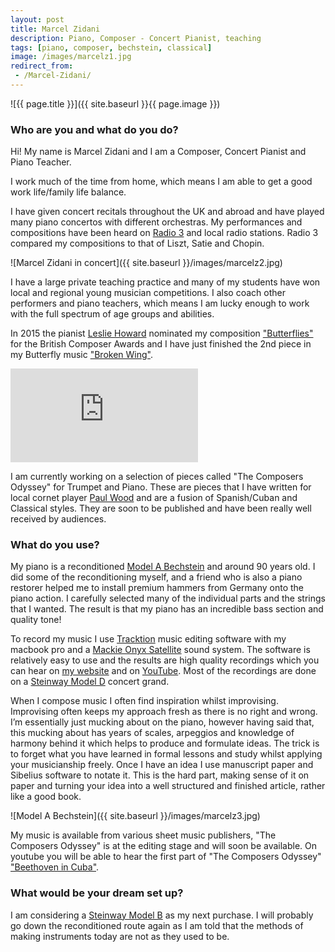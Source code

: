 ```yaml
---
layout: post
title: Marcel Zidani
description: Piano, Composer - Concert Pianist, teaching
tags: [piano, composer, bechstein, classical]
image: /images/marcelz1.jpg
redirect_from:
 - /Marcel-Zidani/
---
```


![{{ page.title }}]({{ site.baseurl }}{{ page.image }})

### Who are you and what do you do? 

Hi! My name is Marcel Zidani and I am a Composer, Concert Pianist and Piano Teacher.

I work much of the time from home, which means I am able to get a good work life/family life balance.
 
I have given concert recitals throughout the UK and abroad and have played many piano concertos with different orchestras. My performances and compositions have been heard on [Radio 3](http://www.bbc.co.uk/radio3) and local radio stations. Radio 3 compared my compositions to that of Liszt, Satie and Chopin. 

![Marcel Zidani in concert]({{ site.baseurl }}/images/marcelz2.jpg) 

I have a large private teaching practice and many of my students have won local and regional young musician competitions. I also coach other performers and piano teachers, which means I am lucky enough to work with the full spectrum of age groups and abilities.

In 2015 the pianist [Leslie Howard](http://www.leslie-howard.com/) nominated my composition ["Butterflies"](https://www.youtube.com/watch?v=504SS8a3VEs) for the British Composer Awards and I have just finished the 2nd piece in my Butterfly music ["Broken Wing"](https://www.youtube.com/watch?v=fuL7cyIHJSA).

<p><div class='embed-container'><iframe src="https://www.youtube.com/embed/504SS8a3VEs?rel=0&amp;showinfo=0" frameborder="0" allowfullscreen></iframe></div></p>

I am currently working on a selection of pieces called "The Composers Odyssey" for Trumpet and Piano. These are pieces that I have written for local cornet player [Paul Wood](https://www.youtube.com/watch?v=8xTvYAet1Hw) and are a fusion of Spanish/Cuban and Classical styles. They are soon to be published and have been really well received by audiences.

### What do you use?

My piano is a reconditioned [Model A Bechstein](http://bechstein.com/en/upright-and-grand-pianos/c-bechstein.html) and around 90 years old. I did some of the reconditioning myself, and a friend who is also a piano restorer helped me to install premium hammers from Germany onto the piano action. I carefully selected many of the individual parts and the strings that I wanted. The result is that my piano has an incredible bass section and quality tone!

To record my music I use [Tracktion](https://www.tracktion.com/) music editing software with my macbook pro and a [Mackie Onyx Satellite](http://www.musiciansfriend.com/pro-audio/mackie-onyx-satellite-recording-interface) sound system. The software is relatively easy to use and the results are high quality recordings which you can hear on [my website](http://www.marcelzidani.com/) and on [YouTube](https://www.youtube.com/user/hughjengine100/videos?shelf_id=0&view=0&sort=dd). Most of the recordings are done on a [Steinway Model D](http://www.steinway.com/pianos/steinway/grand/model-d/) concert grand.

When I compose music I often find inspiration whilst improvising. Improvising often keeps my approach fresh as there is no right and wrong. I’m essentially just mucking about on the piano, however having said that, this mucking about has years of scales, arpeggios and knowledge of harmony behind it which helps to produce and formulate ideas. The trick is to forget what you have learned in formal lessons and study whilst applying your musicianship freely. Once I have an idea I use manuscript paper and Sibelius software to notate it. This is the hard part, making sense of it on paper and turning your idea into a well structured and finished article, rather like a good book. 

![Model A Bechstein]({{ site.baseurl }}/images/marcelz3.jpg)

My music is available from various sheet music publishers, "The Composers Odyssey" is at the editing stage and will soon be available. On youtube you will be able to hear the first part of "The Composers Odyssey" ["Beethoven in Cuba"](https://www.youtube.com/watch?v=KBCpMTzhTcI).

### What would be your dream set up?

I am considering a [Steinway Model B](http://www.steinway.com/pianos/steinway/grand/model-b) as my next purchase. I will probably go down the reconditioned route again as I am told that the methods of making instruments today are not as they used to be.
